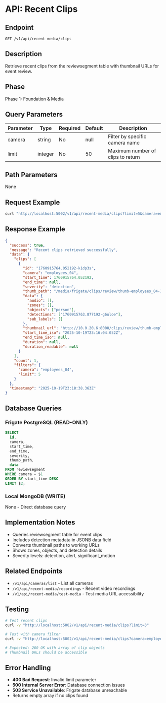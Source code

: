 # API: Recent Clips

## Endpoint
`GET /v1/api/recent-media/clips`

## Description
Retrieve recent clips from the reviewsegment table with thumbnail URLs for event review.

## Phase
Phase 1: Foundation & Media

## Query Parameters
| Parameter | Type | Required | Default | Description |
|-----------|------|----------|---------|-------------|
| camera | string | No | null | Filter by specific camera name |
| limit | integer | No | 50 | Maximum number of clips to return |

## Path Parameters
None

## Request Example
```bash
curl "http://localhost:5002/v1/api/recent-media/clips?limit=5&camera=employees_04"
```

## Response Example
```json
{
  "success": true,
  "message": "Recent clips retrieved successfully",
  "data": {
    "clips": [
      {
        "id": "1760915764.052192-k1dp3s",
        "camera": "employees_04",
        "start_time": 1760915764.052192,
        "end_time": null,
        "severity": "detection",
        "thumb_path": "/media/frigate/clips/review/thumb-employees_04-1760915764.052192-k1dp3s.webp",
        "data": {
          "audio": [],
          "zones": [],
          "objects": ["person"],
          "detections": ["1760915763.877192-g6uloe"],
          "sub_labels": []
        },
        "thumbnail_url": "http://10.0.20.6:8000/clips/review/thumb-employees_04-1760915764.052192-k1dp3s.webp",
        "start_time_iso": "2025-10-19T23:16:04.052Z",
        "end_time_iso": null,
        "duration": null,
        "duration_readable": null
      }
    ],
    "count": 1,
    "filters": {
      "camera": "employees_04",
      "limit": 5
    }
  },
  "timestamp": "2025-10-19T23:18:38.363Z"
}
```

## Database Queries
### Frigate PostgreSQL (READ-ONLY)
```sql
SELECT 
  id,
  camera,
  start_time,
  end_time,
  severity,
  thumb_path,
  data
FROM reviewsegment
WHERE camera = $1
ORDER BY start_time DESC
LIMIT $2;
```

### Local MongoDB (WRITE)
None - Direct database query

## Implementation Notes
- Queries reviewsegment table for event clips
- Includes detection metadata in JSONB data field
- Converts thumbnail paths to working URLs
- Shows zones, objects, and detection details
- Severity levels: detection, alert, significant_motion

## Related Endpoints
- `/v1/api/cameras/list` - List all cameras
- `/v1/api/recent-media/recordings` - Recent video recordings
- `/v1/api/recent-media/test-media` - Test media URL accessibility

## Testing
```bash
# Test recent clips
curl -v "http://localhost:5002/v1/api/recent-media/clips?limit=3"

# Test with camera filter
curl -v "http://localhost:5002/v1/api/recent-media/clips?camera=employees_02&limit=5"

# Expected: 200 OK with array of clip objects
# Thumbnail URLs should be accessible
```

## Error Handling
- **400 Bad Request**: Invalid limit parameter
- **500 Internal Server Error**: Database connection issues
- **503 Service Unavailable**: Frigate database unreachable
- Returns empty array if no clips found
